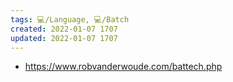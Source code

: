 ```yaml
---
tags: 💻️/Language, 💻️/Batch
created: 2022-01-07 1707
updated: 2022-01-07 1707
---
```


- https://www.robvanderwoude.com/battech.php
